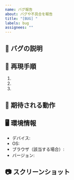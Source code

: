 ```yaml
---
name: バグ報告
about: バグや不具合を報告
title: "[BUG] "
labels: bug
assignees: ""
---
```


## 🐞 バグの説明

<!-- どのようなバグが発生したか、簡潔に説明してください -->

## 🔄 再現手順

1.
2.
3.

## 🤔 期待される動作

<!-- 本来どのような動作が期待されるか -->

## 🖥️ 環境情報

- デバイス:
- OS:
- ブラウザ（該当する場合）:
- バージョン:

## 📷 スクリーンショット

<!-- 可能であれば、問題を説明するスクリーンショットを添付してください -->
